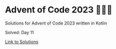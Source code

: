 # Advent of Code 2023 🎄🌟🎅
Solutions for Advent of Code 2023 written in Kotlin

Solved: Day 11

[Link to Solutions](https://github.com/patrick-elmquist/Advent-of-Code-2023/tree/main/src/main/kotlin)
